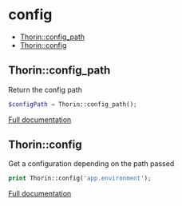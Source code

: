 # config

- [Thorin::config_path](#Thorin_config_path)
- [Thorin::config](#Thorin_config)
<a name="Thorin_config_path"></a>
## Thorin::config_path
Return the config path
```php
$configPath = Thorin::config_path();
```

[Full documentation](/doc/src/functions/config/config_path.md)

<a name="Thorin_config"></a>
## Thorin::config
Get a configuration depending on the path passed
```php
print Thorin::config('app.environment');
```

[Full documentation](/doc/src/functions/config/config.md)
